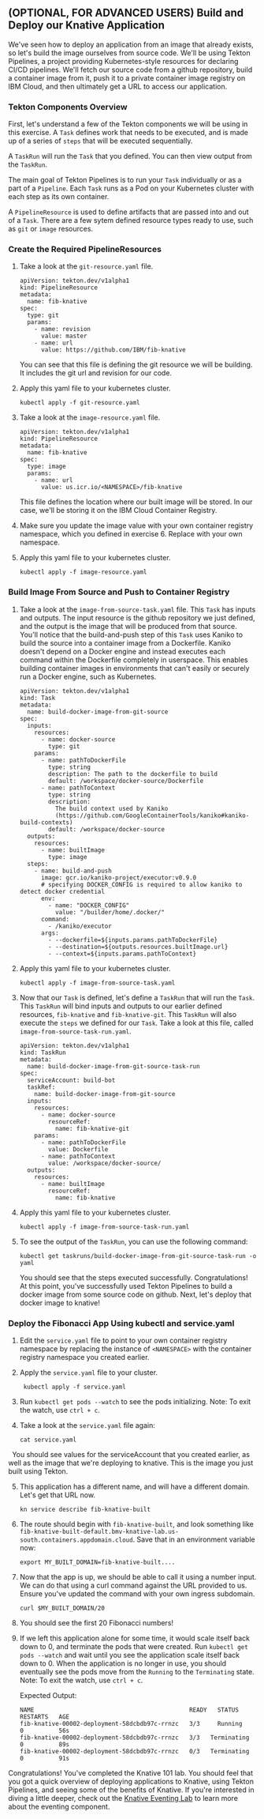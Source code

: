 ## (OPTIONAL, FOR ADVANCED USERS) Build and Deploy our Knative Application

We've seen how to deploy an application from an image that already exists, so let's build the image ourselves from source code. We'll be using Tekton Pipelines, a project providing Kubernetes-style resources for declaring CI/CD pipelines. We'll fetch our source code from a github repository, build a container image from it, push it to a private container image registry on IBM Cloud, and then ultimately get a URL to access our application.

### Tekton Components Overview

First, let's understand a few of the Tekton components we will be using in this exercise. A `Task` defines work that needs to be executed, and is made up of a series of `steps` that will be executed sequentially.

A `TaskRun` will run the `Task` that you defined. You can then view output from the `TaskRun`.

The main goal of Tekton Pipelines is to run your `Task` individually or as a part of a `Pipeline`. Each `Task` runs as a Pod on your Kubernetes cluster with each step as its own container.

A `PipelineResource` is used to define artifacts that are passed into and out of a `Task`. There are a few sytem defined resource types ready to use, such as `git` or `image` resources.  

### Create the Required PipelineResources

1. Take a look at the `git-resource.yaml` file. 
    ```
    apiVersion: tekton.dev/v1alpha1
    kind: PipelineResource
    metadata:
      name: fib-knative
    spec:
      type: git
      params:
        - name: revision
          value: master
        - name: url
          value: https://github.com/IBM/fib-knative
    ```
    You can see that this file is defining the git resource we will be building. It includes the git url and revision for our code.

2. Apply this yaml file to your kubernetes cluster.
    ```
    kubectl apply -f git-resource.yaml
    ```

3. Take a look at the `image-resource.yaml` file.
    ```
    apiVersion: tekton.dev/v1alpha1
    kind: PipelineResource
    metadata:
      name: fib-knative
    spec:
      type: image
      params:
        - name: url
          value: us.icr.io/<NAMESPACE>/fib-knative
    ```
    This file defines the location where our built image will be stored. In our case, we'll be storing it on the IBM Cloud Container Registry. 

4. Make sure you update the image value with your own container registry namespace, which you defined in exercise 6. Replace <NAMESPACE> with your own namespace.

5. Apply this yaml file to your kubernetes cluster.
    ```
    kubectl apply -f image-resource.yaml
    ```

### Build Image From Source and Push to Container Registry

1. Take a look at the `image-from-source-task.yaml` file. This `Task` has inputs and outputs. The input resource is the github repository we just defined, and the output is the image that will be produced from that source. You'll notice that the build-and-push step of this `Task` uses Kaniko to build the source into a container image from a Dockerfile. Kaniko doesn't depend on a Docker engine and instead executes each command within the Dockerfile completely in userspace. This enables building container images in environments that can't easily or securely run a Docker engine, such as Kubernetes.

    ```
    apiVersion: tekton.dev/v1alpha1
    kind: Task
    metadata:
      name: build-docker-image-from-git-source
    spec:
      inputs:
        resources:
          - name: docker-source
            type: git
        params:
          - name: pathToDockerFile
            type: string
            description: The path to the dockerfile to build
            default: /workspace/docker-source/Dockerfile
          - name: pathToContext
            type: string
            description:
              The build context used by Kaniko
              (https://github.com/GoogleContainerTools/kaniko#kaniko-build-contexts)
            default: /workspace/docker-source
      outputs:
        resources:
          - name: builtImage
            type: image
      steps:
        - name: build-and-push
          image: gcr.io/kaniko-project/executor:v0.9.0
          # specifying DOCKER_CONFIG is required to allow kaniko to detect docker credential
          env:
            - name: "DOCKER_CONFIG"
              value: "/builder/home/.docker/"
          command:
            - /kaniko/executor
          args:
            - --dockerfile=${inputs.params.pathToDockerFile}
            - --destination=${outputs.resources.builtImage.url}
            - --context=${inputs.params.pathToContext}
    ```

2. Apply this yaml file to your kubernetes cluster.
    ```
    kubectl apply -f image-from-source-task.yaml
    ```
  
3. Now that our `Task` is defined, let's define a `TaskRun` that will run the `Task`. This `TaskRun` will bind inputs and outputs to our earlier defined resources, `fib-knative` and `fib-knative-git`. This `TaskRun` will also execute the `steps` we defined for our `Task`. Take a look at this file, called `image-from-source-task-run.yaml`.

    ```
    apiVersion: tekton.dev/v1alpha1
    kind: TaskRun
    metadata:
      name: build-docker-image-from-git-source-task-run
    spec:
      serviceAccount: build-bot
      taskRef:
        name: build-docker-image-from-git-source
      inputs:
        resources:
          - name: docker-source
            resourceRef:
              name: fib-knative-git
        params:
          - name: pathToDockerFile
            value: Dockerfile
          - name: pathToContext
            value: /workspace/docker-source/
      outputs:
        resources:
          - name: builtImage
            resourceRef:
              name: fib-knative
    ```

4. Apply this yaml file to your kubernetes cluster.
    ```
    kubectl apply -f image-from-source-task-run.yaml
    ```

5. To see the output of the `TaskRun`, you can use the following command:
    ```
    kubectl get taskruns/build-docker-image-from-git-source-task-run -o yaml
    ```

    You should see that the steps executed successfully. Congratulations! At this point, you've successfully used Tekton Pipelines to build a docker image from some source code on github. Next, let's deploy that docker image to knative!

### Deploy the Fibonacci App Using kubectl and service.yaml

1. Edit the `service.yaml` file to point to your own container registry namespace by replacing the instance of `<NAMESPACE>` with the container registry namespace you created earlier. 

2. Apply the `service.yaml` file to your cluster.
    ```
     kubectl apply -f service.yaml
    ```

3. Run `kubectl get pods --watch` to see the pods initializing. Note: To exit the watch, use `ctrl + c`.

4. Take a look at the `service.yaml` file again:
    ```
    cat service.yaml
    ```

  You should see values for the serviceAccount that you created earlier, as well as the image that we're deploying to knative. This is the image you just built using Tekton.

5. This application has a different name, and will have a different domain. Let's get that URL now.
    ```
    kn service describe fib-knative-built
    ```

6. The route should begin with `fib-knative-built`, and look something like `fib-knative-built-default.bmv-knative-lab.us-south.containers.appdomain.cloud`. Save that in an environment variable now:
    ```
    export MY_BUILT_DOMAIN=fib-knative-built....
    ```

7. Now that the app is up, we should be able to call it using a number input. We can do that using a curl command against the URL provided to us. Ensure you've updated the command with your own ingress subdomain.
    ```
    curl $MY_BUILT_DOMAIN/20
    ```

6. You should see the first 20 Fibonacci numbers!

7. If we left this application alone for some time, it would scale itself back down to 0, and terminate the pods that were created. Run `kubectl get pods --watch` and wait until you see the application scale itself back down to 0. When the application is no longer in use, you should eventually see the pods move from the `Running` to the `Terminating` state. Note: To exit the watch, use `ctrl + c`.

    Expected Output:

      ```
      NAME                                            READY   STATUS      RESTARTS   AGE
      fib-knative-00002-deployment-58dcbdb97c-rrnzc   3/3     Running     0          56s
      fib-knative-00002-deployment-58dcbdb97c-rrnzc   3/3   Terminating   0          89s
      fib-knative-00002-deployment-58dcbdb97c-rrnzc   0/3   Terminating   0          91s
      ```

Congratulations! You've completed the Knative 101 lab. You should feel that you got a quick overview of deploying applications to Knative, using Tekton Pipelines, and seeing some of the benefits of Knative. If you're interested in diving a little deeper, check out the [Knative Eventing Lab](https://github.com/IBM/knative101-eventing) to learn more about the eventing component.

